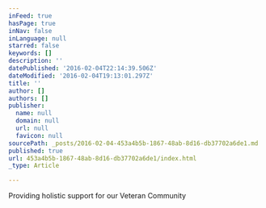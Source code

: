 ```yaml
---
inFeed: true
hasPage: true
inNav: false
inLanguage: null
starred: false
keywords: []
description: ''
datePublished: '2016-02-04T22:14:39.506Z'
dateModified: '2016-02-04T19:13:01.297Z'
title: ''
author: []
authors: []
publisher:
  name: null
  domain: null
  url: null
  favicon: null
sourcePath: _posts/2016-02-04-453a4b5b-1867-48ab-8d16-db37702a6de1.md
published: true
url: 453a4b5b-1867-48ab-8d16-db37702a6de1/index.html
_type: Article

---
```

Providing holistic support for our Veteran Community